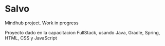 # Salvo
Mindhub project. Work in progress

Proyecto dado en la capacitacion FullStack, usando Java, Gradle, Spring, HTML, CSS y JavaScript
